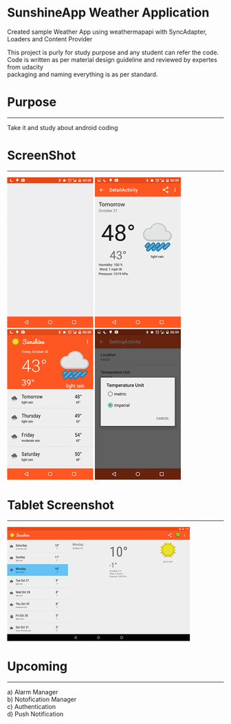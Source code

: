 # SunshineApp Weather Application
Created sample Weather App using weathermapapi with SyncAdapter, Loaders and Content Provider

This project is purly for study purpose and any student can refer the code.
<br>Code is written as per material design guideline and reviewed by expertes from udacity
<br>packaging and naming everything is as per standard.

# Purpose
----------------
Take it and study about android coding

# ScreenShot
---------------------------
![Demo](/presentation/sunshine.gif)
![Screenshot](/presentation/Detail_phone.png)
</br>
![Screenshot](/presentation/Home_phone.png)
![Screenshot](/presentation/Setting.png)
</br>
# Tablet Screenshot
---------------------
![Screenshot](/presentation/Home_tab.png)

# Upcoming
------------------
a) Alarm Manager
<br>b) Notofication Manager
<br>c) Authentication
<br>d) Push Notification


